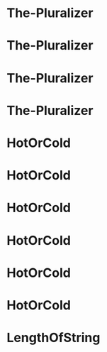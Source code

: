 # The-Pluralizer
# The-Pluralizer
# The-Pluralizer
# The-Pluralizer
# HotOrCold
# HotOrCold
# HotOrCold
# HotOrCold
# HotOrCold
# HotOrCold
# LengthOfString
